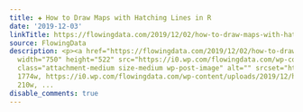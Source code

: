 ```yaml
---
title: ✚ How to Draw Maps with Hatching Lines in R
date: '2019-12-03'
linkTitle: https://flowingdata.com/2019/12/02/how-to-draw-maps-with-hatching-lines-in-r/
source: FlowingData
description: <p><a href="https://flowingdata.com/2019/12/02/how-to-draw-maps-with-hatching-lines-in-r/"><img
  width="750" height="522" src="https://i0.wp.com/flowingdata.com/wp-content/uploads/2019/12/hatching-lines-and-albers-projection.png?fit=750%2C522&amp;ssl=1"
  class="attachment-medium size-medium wp-post-image" alt="" srcset="https://i0.wp.com/flowingdata.com/wp-content/uploads/2019/12/hatching-lines-and-albers-projection.png?w=1774&amp;ssl=1
  1774w, https://i0.wp.com/flowingdata.com/wp-content/uploads/2019/12/hatching-lines-and-albers-projection.png?resize=210%2C146&amp;ssl=1
  210w, ...
disable_comments: true
---
```

<p><a href="https://flowingdata.com/2019/12/02/how-to-draw-maps-with-hatching-lines-in-r/"><img width="750" height="522" src="https://i0.wp.com/flowingdata.com/wp-content/uploads/2019/12/hatching-lines-and-albers-projection.png?fit=750%2C522&amp;ssl=1" class="attachment-medium size-medium wp-post-image" alt="" srcset="https://i0.wp.com/flowingdata.com/wp-content/uploads/2019/12/hatching-lines-and-albers-projection.png?w=1774&amp;ssl=1 1774w, https://i0.wp.com/flowingdata.com/wp-content/uploads/2019/12/hatching-lines-and-albers-projection.png?resize=210%2C146&amp;ssl=1 210w, ...